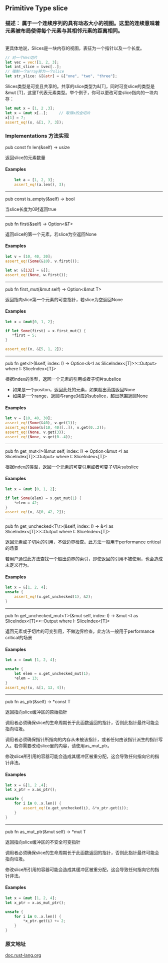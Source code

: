 ## Primitive Type slice

### 描述： 属于一个连续序列的具有动态大小的视图。这里的连续意味着元素被布局使得每个元素与其相邻元素的距离相同。
<br/>
更具体地说，Slices是一块内存的视图，表征为一个指针以及一个长度。

```rust
// 对一个Vec切片
let vec = vec![1, 2, 3];
let int_slice = &vec[..];
// 强制一个array转为一个slice
let str_slice: &[&str] = &["one", "two", "three"];
```

Slices类型是可变且共享的。共享的slice类型为&[T]，同时可变slice的类型是&mut [T]，这里T代表元素类型。举个例子，你可以更改可变slice指向的一块内存：

```rust
let mut x = [1, 2 ,3];
let x = &mut x[..];     // 取得x的全切片
x[1] = 7;
assert_eq!(x, &[1, 7, 3]);
```

### Implementations 方法实现

pub const fn len(&self) -> usize

返回slice的元素数量
    
#### Examples

```rust 
    let a = [1, 2, 3];
    assert_eq!(a.len(), 3);
```

***
    
pub const is_empty(&self) -> bool

当slice长度为0时返回true

***
    
pub fn first(&self) -> Option<&T>

返回slice的第一个元素，若slice为空返回None
    
#### Examples
    
```rust
let v = [10, 40, 30];
assert_eq!(Some(&10), v.first());

let w: &[i32] = &[];
assert_eq!(None, w.first());
```    

***
    
pub fn first_mut(&mut self) -> Option<&mut T>

返回指向slice第一个元素的可变指针，若slice为空返回None
    
#### Examples

 ```rust   
let x = &mut[0, 1, 2];

if let Some(first) = x.first_mut() {
    *first = 5;
}

assert_eq!(x, &[5, 1, 2]);
```     

***

pub fn get\<I\>(&self, index: I) -> Option<&<I as SliceIndex<[T]>>::Output>
            where I: SliceIndex<[T]>
            
根据index的类型，返回一个元素的引用或者子切片subslice

- 如果是一个positon，返回此处的元素，如果超出范围返回None
- 如果是一个range，返回与range对应的subslice，超出范围返回None

#### Examples

```rust 
let v = [10, 40, 30];
assert_eq!(Some(&40), v.get(1));
assert_eq!(Some(&[10, 40][..]), v.get(0..2));
assert_eq!(None, v.get(3));
assert_eq!(None, v.get(0..4));
```

***
    
pub fn get_mut\<I\>(&mut self, index: I) -> Option<&mut <I as SliceIndex[T]>::Output>
            where I: SliceIndex<[T]>
            
根据index的类型，返回一个元素的可变引用或者可变子切片subslice

#### Examples

```rust 
let x = &mut [0, 1, 2];

if let Some(elem) = x.get_mut(1) {
    *elem = 42;
}
assert_eq!(x, &[0, 42, 2]);
```

***
    
pub fn get_unchecked\<T\r>(&self, index: I) -> &<I as SliceIndex<[T]>>::Output
            where I: SliceIndex<[T]>
            
返回元素或子切片的引用，不做边界检查。此方法一般用于performance critical的场景

若用户通过此方法查找一个超出边界的索引，即使返回的引用不被使用，也会造成未定义行为。

#### Examples

```rust 
let x = &[1, 2, 4];
unsafe {
    assert_eq!(x.get_unchecked(1), &2);
}
```

***
    
pub fn get_unchecked_mut\<T\>(&mut self, index: I) -> &mut <I as SliceIndex<[T]>>::Output
            where I: SliceIndex<[T]>
            
返回元素或子切片的可变引用，不做边界检查。此方法一般用于performance critical的场景

#### Examples

```rust 
let x = &mut [1, 2, 4];

unsafe {
    let elem = x.get_unchecked_mut(1);
    *elem = 13;
}
assert_eq!(x, &[1, 13, 4]);
```   

***
    
pub fn as_ptr(&self) -> *const T

返回指向slice缓冲区的原始指针

调用者必须确保slice的生命周期长于此函数返回的指针，否则此指针最终可能会指向垃圾。

调用者必须确保指针所指向的内存从未被该指针，或者任何由该指针派生的指针写入。若你需要改动slice里的内容，请使用as_mut_ptr。

修改slice所引用的容器可能会造成其缓冲区被重分配，这会导致任何指向它的指针非法。

#### Examples

```rust 
let x = &[1, 2 ,4];
let x_ptr = x.as_ptr();

unsafe {
    for i in 0..x.len() {
        assert_eq!(x.get_unchecked(i), &*x_ptr.get(i));
    }
}
```

***
    
pub fn as_mut_ptr(&mut self) -> *mut T

返回指向slice缓冲区的不安全可变指针

调用者必须确保slice的生命周期长于此函数返回的指针，否则此指针最终可能会指向垃圾。

修改slice所引用的容器可能会造成其缓冲区被重分配，这会导致任何指向它的指针非法。

#### Examples

```rust 
let x = &mut [1, 2, 4];
let x_ptr = x.as_mut_ptr();

unsafe {
    for i in 0..x.len() {
        *x_ptr.get(i) += 2;
    }
}
```

### 原文地址

[doc.rust-lang.org](https://doc.rust-lang.org/std/primitive.slice.html)